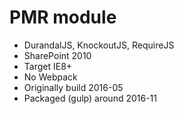 # PMR module 

* DurandalJS, KnockoutJS, RequireJS
* SharePoint 2010
* Target IE8+
* No Webpack 
* Originally build 2016-05
* Packaged (gulp) around 2016-11

